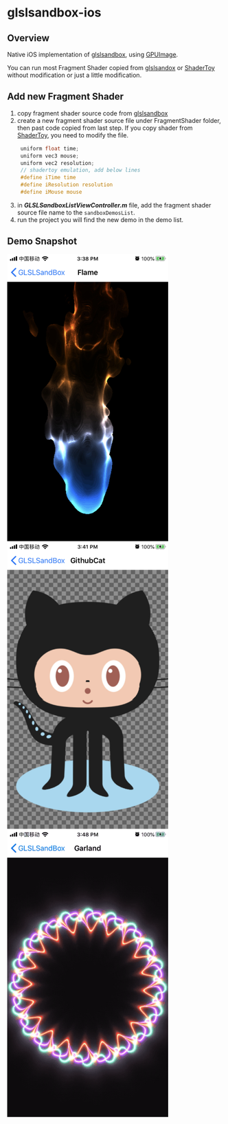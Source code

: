 # glslsandbox-ios

## Overview
Native iOS implementation of [glslsandbox](http://glslsandbox.com/), using [GPUImage](https://github.com/BradLarson/GPUImage).

You can run most Fragment Shader copied from [glslsandox](http://glslsandbox.com/) or [ShaderToy](https://www.shadertoy.com/) without modification or just a little modification.

## Add new Fragment Shader
1. copy fragment shader source code from [glslsandbox](http://glslsandbox.com/)
2. create a new fragment shader source file under FragmentShader folder, then past code copied from last step. If you copy shader from [ShaderToy](https://www.shadertoy.com/), you need to modify the file.
   ```c
    uniform float time;
    uniform vec3 mouse;
    uniform vec2 resolution;
    // shadertoy emulation, add below lines
    #define iTime time
    #define iResolution resolution
    #define iMouse mouse
   ```
3. in ***GLSLSandboxListViewController.m*** file, add the fragment shader source file name to the `sandboxDemosList`.
4. run the project you will find the new demo in the demo list.

## Demo Snapshot
<p float="left">
   <img src="./static/images/IMG_3D3DCFFAE33F-1.jpeg" width="375" />
   <img src="./static/images/IMG_CEA0225C9A39-1.jpeg" width="375" />
   <img src="./static/images/RPReplay_Final1575964106.2019-12-10 15_53_09.gif" width="375" />
</p>

